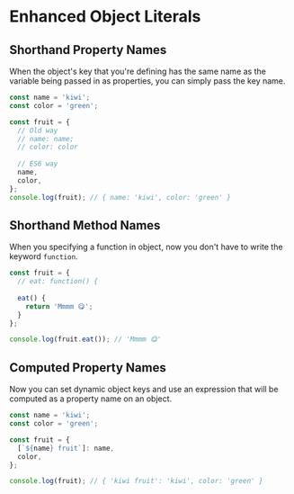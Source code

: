 # Enhanced Object Literals

## Shorthand Property Names

When the object's key that you're defining has the same name as the variable being passed in as properties, you can simply pass the key name.

```javascript
const name = 'kiwi';
const color = 'green';

const fruit = {
  // Old way
  // name: name;
  // color: color
  
  // ES6 way
  name,
  color,
};
console.log(fruit); // { name: 'kiwi', color: 'green' }
```

## Shorthand Method Names

When you specifying a function in object, now you don't have to write the keyword `function`.

```javascript
const fruit = {
  // eat: function() {
    
  eat() {
    return 'Mmmm 😋';
  }
};

console.log(fruit.eat()); // 'Mmmm 😋'
```

## Computed Property Names

Now you can set dynamic object keys and use an expression that will be computed as a property name on an object.

```javascript
const name = 'kiwi';
const color = 'green';

const fruit = {
  [`${name} fruit`]: name,
  color,
};

console.log(fruit); // { 'kiwi fruit': 'kiwi', color: 'green' }
```
